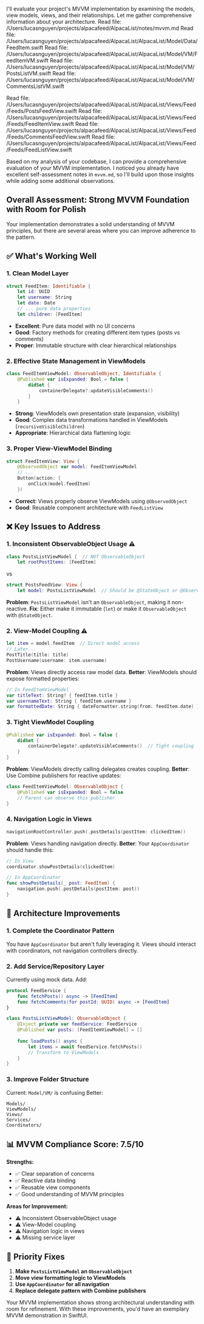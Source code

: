 I'll evaluate your project's MVVM implementation by examining the models, view models, views, and their relationships. Let me gather comprehensive information about your architecture.
Read file: /Users/lucasnguyen/projects/alpacafeed/AlpacaList/notes/mvvm.md
Read file: /Users/lucasnguyen/projects/alpacafeed/AlpacaList/AlpacaList/Model/Data/FeedItem.swift
Read file: /Users/lucasnguyen/projects/alpacafeed/AlpacaList/AlpacaList/Model/VM/FeedItemVM.swift
Read file: /Users/lucasnguyen/projects/alpacafeed/AlpacaList/AlpacaList/Model/VM/PostsListVM.swift
Read file: /Users/lucasnguyen/projects/alpacafeed/AlpacaList/AlpacaList/Model/VM/CommentsListVM.swift

Read file: /Users/lucasnguyen/projects/alpacafeed/AlpacaList/AlpacaList/Views/Feed/Feeds/PostsFeedView.swift
Read file: /Users/lucasnguyen/projects/alpacafeed/AlpacaList/AlpacaList/Views/Feed/Feeds/FeedItemView.swift
Read file: /Users/lucasnguyen/projects/alpacafeed/AlpacaList/AlpacaList/Views/Feed/Feeds/CommentsFeedView.swift
Read file: /Users/lucasnguyen/projects/alpacafeed/AlpacaList/AlpacaList/Views/Feed/Feeds/FeedListView.swift

Based on my analysis of your codebase, I can provide a comprehensive evaluation of your MVVM implementation. I noticed you already have excellent self-assessment notes in `mvvm.md`, so I'll build upon those insights while adding some additional observations.

## **Overall Assessment: Strong MVVM Foundation with Room for Polish**

Your implementation demonstrates a solid understanding of MVVM principles, but there are several areas where you can improve adherence to the pattern.

## **✅ What's Working Well**

### **1. Clean Model Layer**
```12:32:AlpacaList/Model/Data/FeedItem.swift
struct FeedItem: Identifiable {
    let id: UUID
    let username: String
    let date: Date
    // ... pure data properties
    let children: [FeedItem]
```
- **Excellent**: Pure data model with no UI concerns
- **Good**: Factory methods for creating different item types (posts vs comments)
- **Proper**: Immutable structure with clear hierarchical relationships

### **2. Effective State Management in ViewModels**
```19:24:AlpacaList/Model/VM/FeedItemVM.swift
class FeedItemViewModel: ObservableObject, Identifiable {
    @Published var isExpanded: Bool = false {
        didSet {
            containerDelegate?.updateVisibleComments()
        }
    }
```
- **Strong**: ViewModels own presentation state (expansion, visibility)
- **Good**: Complex data transformations handled in ViewModels (`recursiveVisibleChildren`)
- **Appropriate**: Hierarchical data flattening logic

### **3. Proper View-ViewModel Binding**
```14:27:AlpacaList/Views/Feed/Feeds/FeedItemView.swift
struct FeedItemView: View {
    @ObservedObject var model: FeedItemViewModel
    // ...
    Button(action: {
        onClick(model.feedItem)
    })
```
- **Correct**: Views properly observe ViewModels using `@ObservedObject`
- **Good**: Reusable component architecture with `FeedListView`

## **❌ Key Issues to Address**

### **1. Inconsistent ObservableObject Usage** ⚠️
```10:15:AlpacaList/Model/VM/PostsListVM.swift
class PostsListViewModel {  // NOT ObservableObject
    let rootPostItems: [FeedItem]
```
vs
```11:12:AlpacaList/Views/Feed/Feeds/PostsFeedView.swift
struct PostsFeedView: View {
    let model: PostsListViewModel  // Should be @StateObject or @ObservedObject
```

**Problem**: `PostsListViewModel` isn't an `ObservableObject`, making it non-reactive.
**Fix**: Either make it immutable (`let`) or make it `ObservableObject` with `@StateObject`.

### **2. View-Model Coupling** ⚠️
```63:67:AlpacaList/Views/Feed/Feeds/FeedItemView.swift
let item = model.feedItem  // Direct model access
// Later...
PostTitle(title: title)
PostUsername(username: item.username)
```

**Problem**: Views directly access raw model data.
**Better**: ViewModels should expose formatted properties:

```swift
// In FeedItemViewModel
var titleText: String? { feedItem.title }
var usernameText: String { feedItem.username }
var formattedDate: String { dateFormatter.string(from: feedItem.date) }
```

### **3. Tight ViewModel Coupling**
```20:24:AlpacaList/Model/VM/FeedItemVM.swift
@Published var isExpanded: Bool = false {
    didSet {
        containerDelegate?.updateVisibleComments()  // Tight coupling
    }
}
```

**Problem**: ViewModels directly calling delegates creates coupling.
**Better**: Use Combine publishers for reactive updates:

```swift
class FeedItemViewModel: ObservableObject {
    @Published var isExpanded: Bool = false
    // Parent can observe this publisher
}
```

### **4. Navigation Logic in Views**
```28:29:AlpacaList/Views/Feed/Feeds/PostsFeedView.swift
navigationRootController.push(.postDetails(postItem: clickedItem))
```

**Problem**: Views handling navigation directly.
**Better**: Your `AppCoordinator` should handle this:

```swift
// In View
coordinator.showPostDetails(clickedItem)

// In AppCoordinator  
func showPostDetails(_ post: FeedItem) {
    navigation.push(.postDetails(postItem: post))
}
```

## **🔄 Architecture Improvements**

### **1. Complete the Coordinator Pattern**
You have `AppCoordinator` but aren't fully leveraging it. Views should interact with coordinators, not navigation controllers directly.

### **2. Add Service/Repository Layer**
Currently using mock data. Add:
```swift
protocol FeedService {
    func fetchPosts() async -> [FeedItem]
    func fetchComments(for postId: UUID) async -> [FeedItem]
}

class PostsListViewModel: ObservableObject {
    @Inject private var feedService: FeedService
    @Published var posts: [FeedItemViewModel] = []
    
    func loadPosts() async {
        let items = await feedService.fetchPosts()
        // Transform to ViewModels
    }
}
```

### **3. Improve Folder Structure**
Current: `Model/VM/` is confusing
Better: 
```
Models/
ViewModels/
Views/
Services/
Coordinators/
```

## **📊 MVVM Compliance Score: 7.5/10**

**Strengths:**
- ✅ Clear separation of concerns
- ✅ Reactive data binding
- ✅ Reusable view components
- ✅ Good understanding of MVVM principles

**Areas for Improvement:**
- ⚠️ Inconsistent ObservableObject usage
- ⚠️ View-Model coupling
- ⚠️ Navigation logic in views
- ⚠️ Missing service layer

## **🎯 Priority Fixes**

1. **Make `PostsListViewModel` an `ObservableObject`**
2. **Move view formatting logic to ViewModels** 
3. **Use `AppCoordinator` for all navigation**
4. **Replace delegate pattern with Combine publishers**

Your MVVM implementation shows strong architectural understanding with room for refinement. With these improvements, you'd have an exemplary MVVM demonstration in SwiftUI.